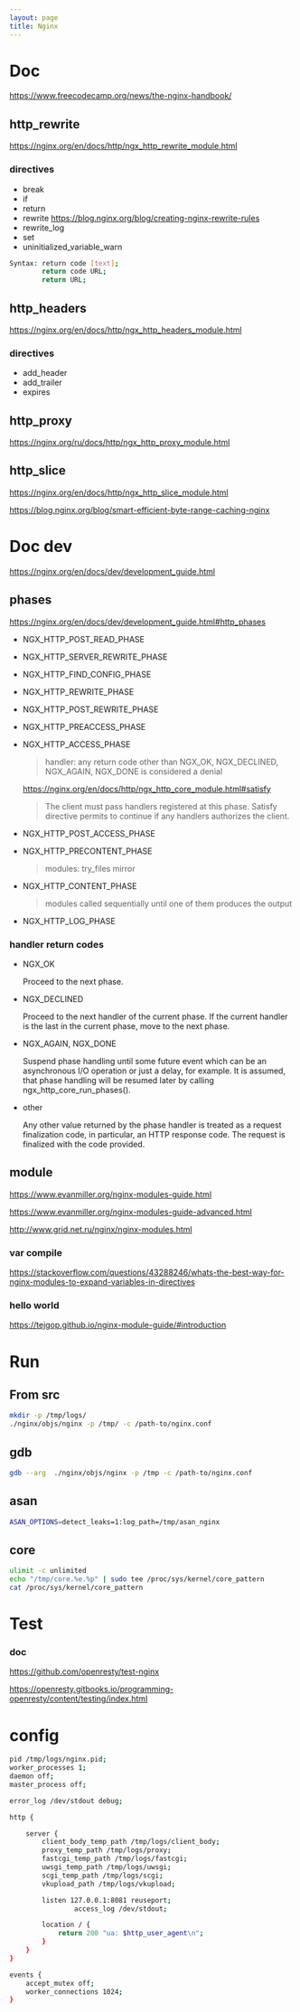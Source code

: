 ```yaml
---
layout: page
title: Nginx
---
```


# Doc

<https://www.freecodecamp.org/news/the-nginx-handbook/>

## http_rewrite

<https://nginx.org/en/docs/http/ngx_http_rewrite_module.html>

### directives
- break
- if
- return
- rewrite
  <https://blog.nginx.org/blog/creating-nginx-rewrite-rules>
- rewrite_log
- set
- uninitialized_variable_warn

```bash
Syntax:	return code [text];
        return code URL;
        return URL;
```

## http_headers

https://nginx.org/en/docs/http/ngx_http_headers_module.html

### directives

- add_header
- add_trailer
- expires

## http_proxy

<https://nginx.org/ru/docs/http/ngx_http_proxy_module.html>

## http_slice

<https://nginx.org/en/docs/http/ngx_http_slice_module.html>

<https://blog.nginx.org/blog/smart-efficient-byte-range-caching-nginx>

# Doc dev

<https://nginx.org/en/docs/dev/development_guide.html>

## phases

<https://nginx.org/en/docs/dev/development_guide.html#http_phases>

- NGX_HTTP_POST_READ_PHASE
- NGX_HTTP_SERVER_REWRITE_PHASE
- NGX_HTTP_FIND_CONFIG_PHASE
- NGX_HTTP_REWRITE_PHASE
- NGX_HTTP_POST_REWRITE_PHASE
- NGX_HTTP_PREACCESS_PHASE
- NGX_HTTP_ACCESS_PHASE

    > handler: any return code other than NGX_OK, NGX_DECLINED, NGX_AGAIN, NGX_DONE is considered a denial

    <https://nginx.org/en/docs/http/ngx_http_core_module.html#satisfy>
    > The client must pass handlers registered at this phase.
    > Satisfy directive permits to continue if any handlers authorizes the client.
- NGX_HTTP_POST_ACCESS_PHASE
- NGX_HTTP_PRECONTENT_PHASE

    > modules: try_files mirror
- NGX_HTTP_CONTENT_PHASE

    > modules called sequentially until one of them produces the output
- NGX_HTTP_LOG_PHASE

### handler return codes

- NGX_OK

    Proceed to the next phase.
- NGX_DECLINED

    Proceed to the next handler of the current phase.
    If the current handler is the last in the current phase, move to the next phase.
- NGX_AGAIN, NGX_DONE

    Suspend phase handling until some future event which can be an asynchronous I/O operation or just a delay, for example. It is assumed, that phase handling will be resumed later by calling ngx_http_core_run_phases().
- other

    Any other value returned by the phase handler is treated as a request finalization code, in particular, an HTTP response code. The request is finalized with the code provided.

## module

<https://www.evanmiller.org/nginx-modules-guide.html>

<https://www.evanmiller.org/nginx-modules-guide-advanced.html>

<http://www.grid.net.ru/nginx/nginx-modules.html>

### var compile

<https://stackoverflow.com/questions/43288246/whats-the-best-way-for-nginx-modules-to-expand-variables-in-directives>

### hello world

<https://tejgop.github.io/nginx-module-guide/#introduction>


# Run

## From src

```bash
mkdir -p /tmp/logs/
./nginx/objs/nginx -p /tmp/ -c /path-to/nginx.conf
```

## gdb

```bash
gdb --arg  ./nginx/objs/nginx -p /tmp -c /path-to/nginx.conf
```

## asan

```bash
ASAN_OPTIONS=detect_leaks=1:log_path=/tmp/asan_nginx
```

## core

```bash
ulimit -c unlimited
echo "/tmp/core.%e.%p" | sudo tee /proc/sys/kernel/core_pattern
cat /proc/sys/kernel/core_pattern

```

# Test

### doc

<https://github.com/openresty/test-nginx>

<https://openresty.gitbooks.io/programming-openresty/content/testing/index.html>

# config

```bash
pid /tmp/logs/nginx.pid;
worker_processes 1;
daemon off;
master_process off;

error_log /dev/stdout debug;

http {

    server {
        client_body_temp_path /tmp/logs/client_body;
        proxy_temp_path /tmp/logs/proxy;
        fastcgi_temp_path /tmp/logs/fastcgi;
        uwsgi_temp_path /tmp/logs/uwsgi;
        scgi_temp_path /tmp/logs/scgi;
        vkupload_path /tmp/logs/vkupload;

        listen 127.0.0.1:8081 reuseport;
				access_log /dev/stdout;

        location / {
            return 200 "ua: $http_user_agent\n";
        }
    }
}

events {
    accept_mutex off;
    worker_connections 1024;
}
```
